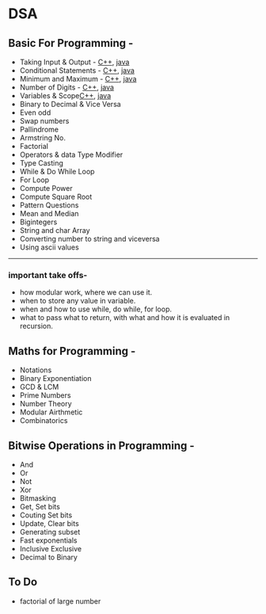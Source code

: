 # DSA

## Basic For Programming -

- Taking Input & Output - [C++](https://github.com/k-nautresurrect/DSA/blob/main/CPP/BasicForProgramming/InOut.cpp), [java](https://github.com/k-nautresurrect/DSA/blob/main/JAVA/BasicForProgramming/InputOutput.java)
- Conditional Statements - [C++](https://github.com/k-nautresurrect/DSA/blob/main/CPP/BasicForProgramming/CondStatement.cpp), [java](https://github.com/k-nautresurrect/DSA/blob/main/JAVA/BasicForProgramming/ConditionStatement.java)
- Minimum and Maximum - [C++](https://github.com/k-nautresurrect/DSA/blob/main/CPP/BasicForProgramming/minmax.cpp), [java](https://github.com/k-nautresurrect/DSA/blob/main/JAVA/BasicForProgramming/MinMax.java)
- Number of Digits - [C++](https://github.com/k-nautresurrect/DSA/blob/main/CPP/BasicForProgramming/Numofdigit.cpp), [java](https://github.com/k-nautresurrect/DSA/blob/main/JAVA/BasicForProgramming/NumOfDigit.java)
- Variables & Scope[C++](https://github.com/k-nautresurrect/DSA/blob/main/CPP/BasicForProgramming/varndcope.cpp), [java](https://github.com/k-nautresurrect/DSA/blob/main/JAVA/BasicForProgramming/VarNScope.java)
- Binary to Decimal & Vice Versa 
- Even odd
- Swap numbers
- Pallindrome
- Armstring No.
- Factorial
- Operators & data Type Modifier
- Type Casting
- While & Do While Loop
- For Loop
- Compute Power
- Compute Square Root
- Pattern Questions
- Mean and Median
- Bigintegers
- String and char Array
- Converting number to string and viceversa
- Using ascii values

***
### important take offs- 
- how modular work, where we can use it.
- when to store any value in variable.
- when and how to use while, do while, for loop.
- what to pass what to return, with what and how it is evaluated in recursion.


## Maths for Programming -

- Notations
- Binary Exponentiation
- GCD & LCM
- Prime Numbers
- Number Theory
- Modular Airthmetic
- Combinatorics

## Bitwise Operations in Programming -

- And
- Or
- Not
- Xor
- Bitmasking
- Get, Set bits
- Couting Set bits
- Update, Clear bits
- Generating subset
- Fast exponentials
- Inclusive Exclusive
- Decimal to Binary


## To Do

- factorial of large number